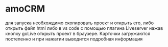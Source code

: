 # amoCRM
для запуска необхождимо скопировать проект и открыть его, либо открыть файл html либо в vs code с помощью плагина Liveserver нажав кнопку goLive открыть проект в браузере. Карточки загружаются постепенно и при нажатии выводится подробная информация
